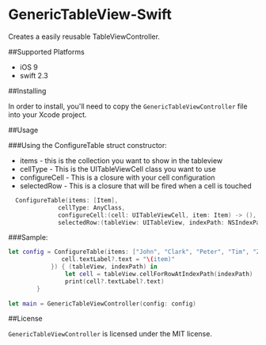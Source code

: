# GenericTableView-Swift
Creates a easily reusable TableViewController.

##Supported Platforms

- iOS 9
- swift 2.3

##Installing

In order to install, you'll need to copy the `GenericTableViewController` file into your Xcode project. 

##Usage

###Using the ConfigureTable struct constructor:

* items - this is the collection you want to show in the tableview
* cellType - This is the UITableViewCell class you want to use
* configureCell - This is a closure with your cell configuration
* selectedRow - This is a closure that will be fired when a cell is touched

```swift
  ConfigureTable(items: [Item], 
              cellType: AnyClass, 
              configureCell:(cell: UITableViewCell, item: Item) -> (), 
              selectedRow:(tableView: UITableView, indexPath: NSIndexPath) -> ())
```

###Sample:
```swift
let config = ConfigureTable(items: ["John", "Clark", "Peter", "Tim", "Zack", "Adam"].sort(), cellType: UITableViewCell.self, configureCell: { (cell, item) in
               cell.textLabel?.text = "\(item)"
            }) { (tableView, indexPath) in
                let cell = tableView.cellForRowAtIndexPath(indexPath)
                print(cell?.textLabel?.text)
        }
        
let main = GenericTableViewController(config: config)
```

##License

`GenericTableViewController` is licensed under the MIT license.
